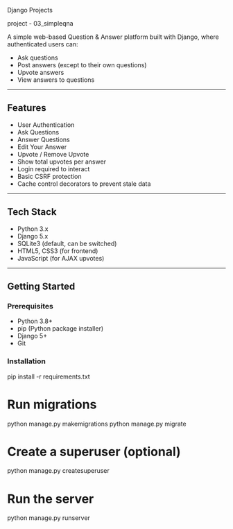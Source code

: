 Django Projects

project - 03_simpleqna

A simple web-based Question & Answer platform built with Django, where authenticated users can:
- Ask questions
- Post answers (except to their own questions)
- Upvote answers
- View answers to questions

---

## Features

- User Authentication
- Ask Questions
- Answer Questions
- Edit Your Answer
- Upvote / Remove Upvote
- Show total upvotes per answer
- Login required to interact
- Basic CSRF protection
- Cache control decorators to prevent stale data

---

## Tech Stack

- Python 3.x
- Django 5.x
- SQLite3 (default, can be switched)
- HTML5, CSS3 (for frontend)
- JavaScript (for AJAX upvotes)

---

## Getting Started

### Prerequisites

- Python 3.8+
- pip (Python package installer)
- Django 5+
- Git

### Installation



pip install -r requirements.txt

# Run migrations
python manage.py makemigrations
python manage.py migrate

# Create a superuser (optional)
python manage.py createsuperuser

# Run the server
python manage.py runserver